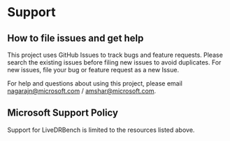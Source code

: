 # Support

## How to file issues and get help  

This project uses GitHub Issues to track bugs and feature requests. Please search the existing 
issues before filing new issues to avoid duplicates.  For new issues, file your bug or 
feature request as a new Issue.

For help and questions about using this project, please email nagarajn@microsoft.com / amshar@microsoft.com.

## Microsoft Support Policy  

Support for LiveDRBench is limited to the resources listed above.

